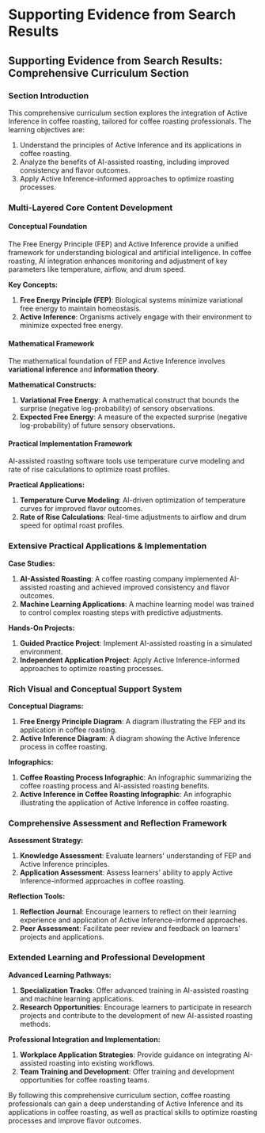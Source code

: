 # Supporting Evidence from Search Results

## Supporting Evidence from Search Results: Comprehensive Curriculum Section

### Section Introduction

This comprehensive curriculum section explores the integration of Active Inference in coffee roasting, tailored for coffee roasting professionals. The learning objectives are:

1. Understand the principles of Active Inference and its applications in coffee roasting.
2. Analyze the benefits of AI-assisted roasting, including improved consistency and flavor outcomes.
3. Apply Active Inference-informed approaches to optimize roasting processes.

### Multi-Layered Core Content Development

#### Conceptual Foundation

The Free Energy Principle (FEP) and Active Inference provide a unified framework for understanding biological and artificial intelligence. In coffee roasting, AI integration enhances monitoring and adjustment of key parameters like temperature, airflow, and drum speed.

**Key Concepts:**

1. **Free Energy Principle (FEP)**: Biological systems minimize variational free energy to maintain homeostasis.
2. **Active Inference**: Organisms actively engage with their environment to minimize expected free energy.

#### Mathematical Framework

The mathematical foundation of FEP and Active Inference involves **variational inference** and **information theory**.

**Mathematical Constructs:**

1. **Variational Free Energy**: A mathematical construct that bounds the surprise (negative log-probability) of sensory observations.
2. **Expected Free Energy**: A measure of the expected surprise (negative log-probability) of future sensory observations.

#### Practical Implementation Framework

AI-assisted roasting software tools use temperature curve modeling and rate of rise calculations to optimize roast profiles.

**Practical Applications:**

1. **Temperature Curve Modeling**: AI-driven optimization of temperature curves for improved flavor outcomes.
2. **Rate of Rise Calculations**: Real-time adjustments to airflow and drum speed for optimal roast profiles.

### Extensive Practical Applications & Implementation

**Case Studies:**

1. **AI-Assisted Roasting**: A coffee roasting company implemented AI-assisted roasting and achieved improved consistency and flavor outcomes.
2. **Machine Learning Applications**: A machine learning model was trained to control complex roasting steps with predictive adjustments.

**Hands-On Projects:**

1. **Guided Practice Project**: Implement AI-assisted roasting in a simulated environment.
2. **Independent Application Project**: Apply Active Inference-informed approaches to optimize roasting processes.

### Rich Visual and Conceptual Support System

**Conceptual Diagrams:**

1. **Free Energy Principle Diagram**: A diagram illustrating the FEP and its application in coffee roasting.
2. **Active Inference Diagram**: A diagram showing the Active Inference process in coffee roasting.

**Infographics:**

1. **Coffee Roasting Process Infographic**: An infographic summarizing the coffee roasting process and AI-assisted roasting benefits.
2. **Active Inference in Coffee Roasting Infographic**: An infographic illustrating the application of Active Inference in coffee roasting.

### Comprehensive Assessment and Reflection Framework

**Assessment Strategy:**

1. **Knowledge Assessment**: Evaluate learners' understanding of FEP and Active Inference principles.
2. **Application Assessment**: Assess learners' ability to apply Active Inference-informed approaches in coffee roasting.

**Reflection Tools:**

1. **Reflection Journal**: Encourage learners to reflect on their learning experience and application of Active Inference-informed approaches.
2. **Peer Assessment**: Facilitate peer review and feedback on learners' projects and applications.

### Extended Learning and Professional Development

**Advanced Learning Pathways:**

1. **Specialization Tracks**: Offer advanced training in AI-assisted roasting and machine learning applications.
2. **Research Opportunities**: Encourage learners to participate in research projects and contribute to the development of new AI-assisted roasting methods.

**Professional Integration and Implementation:**

1. **Workplace Application Strategies**: Provide guidance on integrating AI-assisted roasting into existing workflows.
2. **Team Training and Development**: Offer training and development opportunities for coffee roasting teams.

By following this comprehensive curriculum section, coffee roasting professionals can gain a deep understanding of Active Inference and its applications in coffee roasting, as well as practical skills to optimize roasting processes and improve flavor outcomes.